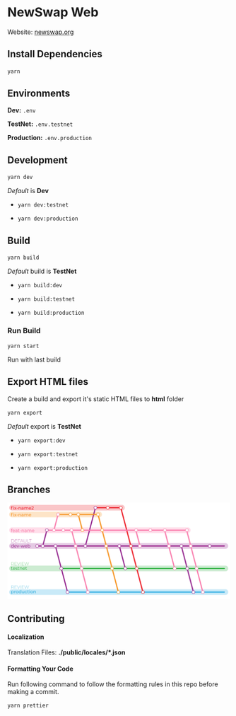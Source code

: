 # NewSwap Web

Website: [newswap.org](https://newswap.org/)

## Install Dependencies

```bash
yarn
```

## Environments

**Dev:** `.env`

**TestNet:** `.env.testnet`

**Production:** `.env.production`

## Development

```bash
yarn dev
```

_Default_ is **Dev**

- `yarn dev:testnet`

- `yarn dev:production`

## Build

```bash
yarn build
```

_Default_ build is **TestNet**

- `yarn build:dev`

- `yarn build:testnet`

- `yarn build:production`

### Run Build

```bash
yarn start
```

Run with last build

## Export HTML files

Create a build and export it's static HTML files to **html** folder

```bash
yarn export
```

_Default_ export is **TestNet**

- `yarn export:dev`

- `yarn export:testnet`

- `yarn export:production`

## Branches

![Branches](./docs/assets/repo-branches.gif)

## Contributing

#### Localization

Translation Files: **./public/locales/\*.json**

#### Formatting Your Code

Run following command to follow the formatting rules in this repo before making a commit.

```bash
yarn prettier
```
